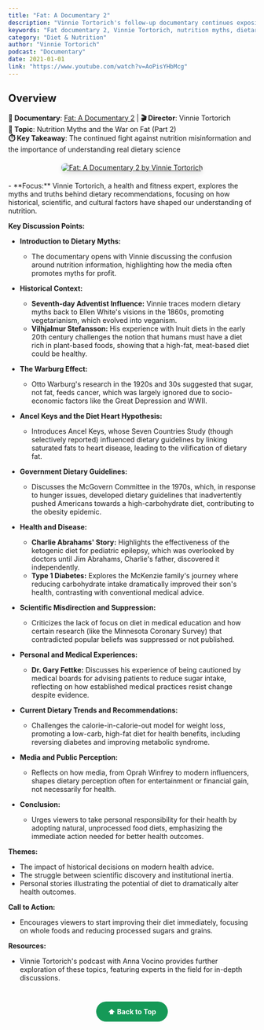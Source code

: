 ```yaml
---
title: "Fat: A Documentary 2"
description: "Vinnie Tortorich's follow-up documentary continues exposing nutrition myths and the truth about dietary fat, exploring the ongoing war against proper nutrition."
keywords: "Fat documentary 2, Vinnie Tortorich, nutrition myths, dietary fat, health documentary, food industry"
category: "Diet & Nutrition"
author: "Vinnie Tortorich"
podcast: "Documentary"
date: 2021-01-01
link: "https://www.youtube.com/watch?v=AoPisYHbMcg"
---
```


## Overview

**🎥 Documentary**: [Fat: A Documentary 2](https://www.youtube.com/watch?v=AoPisYHbMcg) | **🎬 Director**: Vinnie Tortorich  
**🎯 Topic**: Nutrition Myths and the War on Fat (Part 2)  
**⏱️ Key Takeaway**: The continued fight against nutrition misinformation and the importance of understanding real dietary science

<div style="text-align: center; margin: 20px 0;">
  <a href="https://www.youtube.com/watch?v=AoPisYHbMcg" target="_blank" rel="noopener noreferrer">
    <img src="https://img.youtube.com/vi/AoPisYHbMcg/maxresdefault.jpg" alt="Fat: A Documentary 2 by Vinnie Tortorich" style="max-width: 100%; border-radius: 8px; box-shadow: 0 4px 8px rgba(0,0,0,0.1);">
  </a>
</div>
- **Focus:** Vinnie Tortorich, a health and fitness expert, explores the myths and truths behind dietary recommendations, focusing on how historical, scientific, and cultural factors have shaped our understanding of nutrition.

**Key Discussion Points:**

- **Introduction to Dietary Myths:**
  - The documentary opens with Vinnie discussing the confusion around nutrition information, highlighting how the media often promotes myths for profit.

- **Historical Context:**
  - **Seventh-day Adventist Influence:** Vinnie traces modern dietary myths back to Ellen White's visions in the 1860s, promoting vegetarianism, which evolved into veganism.
  - **Vilhjalmur Stefansson:** His experience with Inuit diets in the early 20th century challenges the notion that humans must have a diet rich in plant-based foods, showing that a high-fat, meat-based diet could be healthy.

- **The Warburg Effect:**
  - Otto Warburg's research in the 1920s and 30s suggested that sugar, not fat, feeds cancer, which was largely ignored due to socio-economic factors like the Great Depression and WWII.

- **Ancel Keys and the Diet Heart Hypothesis:**
  - Introduces Ancel Keys, whose Seven Countries Study (though selectively reported) influenced dietary guidelines by linking saturated fats to heart disease, leading to the vilification of dietary fat.

- **Government Dietary Guidelines:**
  - Discusses the McGovern Committee in the 1970s, which, in response to hunger issues, developed dietary guidelines that inadvertently pushed Americans towards a high-carbohydrate diet, contributing to the obesity epidemic.

- **Health and Disease:**
  - **Charlie Abrahams' Story:** Highlights the effectiveness of the ketogenic diet for pediatric epilepsy, which was overlooked by doctors until Jim Abrahams, Charlie's father, discovered it independently.
  - **Type 1 Diabetes:** Explores the McKenzie family's journey where reducing carbohydrate intake dramatically improved their son's health, contrasting with conventional medical advice.

- **Scientific Misdirection and Suppression:**
  - Criticizes the lack of focus on diet in medical education and how certain research (like the Minnesota Coronary Survey) that contradicted popular beliefs was suppressed or not published.

- **Personal and Medical Experiences:**
  - **Dr. Gary Fettke:** Discusses his experience of being cautioned by medical boards for advising patients to reduce sugar intake, reflecting on how established medical practices resist change despite evidence.

- **Current Dietary Trends and Recommendations:**
  - Challenges the calorie-in-calorie-out model for weight loss, promoting a low-carb, high-fat diet for health benefits, including reversing diabetes and improving metabolic syndrome.

- **Media and Public Perception:**
  - Reflects on how media, from Oprah Winfrey to modern influencers, shapes dietary perception often for entertainment or financial gain, not necessarily for health.

- **Conclusion:**
  - Urges viewers to take personal responsibility for their health by adopting natural, unprocessed food diets, emphasizing the immediate action needed for better health outcomes.

**Themes:**
- The impact of historical decisions on modern health advice.
- The struggle between scientific discovery and institutional inertia.
- Personal stories illustrating the potential of diet to dramatically alter health outcomes.

**Call to Action:**
- Encourages viewers to start improving their diet immediately, focusing on whole foods and reducing processed sugars and grains.

**Resources:**
- Vinnie Tortorich's podcast with Anna Vocino provides further exploration of these topics, featuring experts in the field for in-depth discussions.

<div style="text-align: center; margin: 40px 0;">
  <a href="#" style="background: #159957; color: white; padding: 12px 24px; border-radius: 25px; text-decoration: none; font-weight: bold; display: inline-block; transition: all 0.3s ease;" onmouseover="this.style.background='#1e7e34'; this.style.transform='translateY(-2px)'" onmouseout="this.style.background='#159957'; this.style.transform='translateY(0)'">
    ⬆️ Back to Top
  </a>
</div>